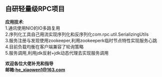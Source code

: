 **自研轻量级RPC项目**  
-----------------------------
**应用技术**:    
  1.通讯使用NIO的IO多路复用  
  2.序列化工具自己用流实现序列化和反序列化com.rpc.util.SerializingUtils  
  3.服务注册与发现使用zookeeper,利用zookeeperk临时节点特性实现服务心跳  
  4.目前负载均衡在客户端兼容了轮询策略  
  5.服务调用,利用jdk反射+jdk动态代理去实现服务调用  

**欢迎各位大佬补充和指导**  
**邮箱:he_xiaowen1@163.com**
